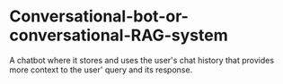 # Conversational-bot-or-conversational-RAG-system
A chatbot where it stores and uses the user's chat history that provides more context to the user' query and its response. 
